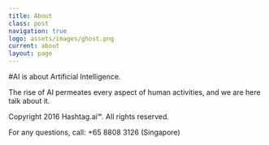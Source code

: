 ```yaml
---
title: About
class: post
navigation: true
logo: assets/images/ghost.png
current: about
layout: page
---
```


\#AI is about Artificial Intelligence.

The rise of AI permeates every aspect of human activities, and we are here talk about it.

Copyright 2016 Hashtag.ai℠. All rights reserved.

For any questions, call: +65 8808 3126 (Singapore)